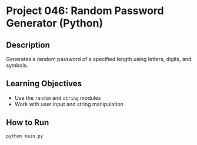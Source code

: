 # Project 046: Random Password Generator (Python)

## Description
Generates a random password of a specified length using letters, digits, and symbols.

## Learning Objectives
- Use the `random` and `string` modules
- Work with user input and string manipulation

## How to Run
```
python main.py
```
